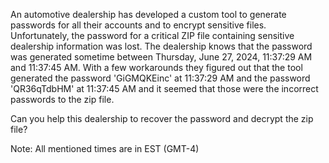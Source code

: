 An automotive dealership has developed a custom tool to generate passwords for all their accounts and to encrypt sensitive files. Unfortunately, the password for a critical ZIP file containing sensitive dealership information was lost. The dealership knows that the password was generated sometime between Thursday, June 27, 2024, 11:37:29 AM and 11:37:45 AM. With a few workarounds they figured out that the tool generated the password 'GiGMQKEinc' at 11:37:29 AM and the password 'QR36qTdbHM' at 11:37:45 AM and it seemed that those were the incorrect passwords to the zip file.

Can you help this dealership to recover the password and decrypt the zip file?

Note: All mentioned times are in EST (GMT-4)

